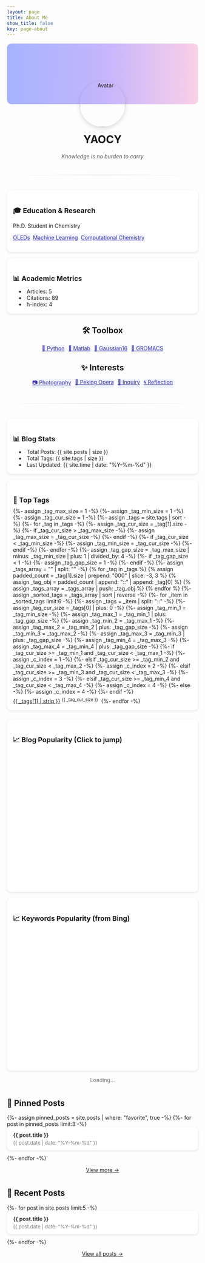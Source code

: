 ```yaml
---
layout: page
title: About Me
show_title: false
key: page-about
---
```

<script src="https://cdn.plot.ly/plotly-2.27.0.min.js"></script>
<script src="https://cdn.jsdelivr.net/npm/papaparse@5.4.1/papaparse.min.js"></script>
<div class="profile-container">
  <!-- 封面和头像 -->
  <div class="cover"></div>
  <div class="avatar-wrapper">
    <img src="https://avatars.githubusercontent.com/u/121541937" alt="Avatar" class="avatar">
  </div>

  <!-- 基本信息 -->
  <div class="info">
    <h1>YAOCY</h1>
    <p class="subtitle"><i>Knowledge is no burden to carry</i></p>
  </div>

  <hr class="divider">

  <!-- 学术指标（可接 Google Scholar JSON） -->
  <div class="myCards">
    <div class="myCard">
      <h2>🎓 Education & Research</h2>
      <p>Ph.D. Student in Chemistry</p>
      <p>
        <a class="button button-tag button--pill button--sm" href="https://en.wikipedia.org/wiki/OLED" target="_blank">OLEDs</a>&nbsp;
        <a class="button button-tag button--pill button--sm" href="https://en.wikipedia.org/wiki/Machine_learning" target="_blank">Machine Learning</a>&nbsp;
        <a class="button button-tag button--pill button--sm" href="https://en.wikipedia.org/wiki/Computational_chemistry" target="_blank">Computational Chemistry</a><!--&nbsp;
        <a class="button button--primary button--pill button--sm" href="">Energy Transfer Mechanisms</a>&nbsp;
        <a class="button button--success button--pill button--sm" href="">Noncovalent Interactions</a>-->
      </p>
    </div>
    <div class="myCard">
      <h2>📊 Academic Metrics</h2>
      <ul>
        <li>Articles: 5</li>
        <li>Citations: 89</li>
        <li>h-index: 4</li>
      </ul>
    </div>
  </div>

  <!-- 标签 -->
  <div class="interests">
    <h2>🛠️ Toolbox</h2>
    <div class="tags">
      <a class="button button-tag button--pill" href="javascript: void(0)">🐍 Python</a>
      <a class="button button-tag button--pill" href="javascript: void(0)">🤖 Matlab</a>
      <a class="button button-tag button--pill" href="javascript: void(0)">🌱 Gaussian16</a>
      <a class="button button-tag button--pill" href="javascript: void(0)">🧪 GROMACS</a>
    </div>
  </div>
  <div class="interests">
    <h2>✨ Interests</h2>
    <div class="tags">
      <a class="button button-tag button--pill" href="javascript: void(0)">📷 Photography</a>
      <a class="button button-tag button--pill" href="javascript: void(0)">🎵 Peking Opera</a>
      <a class="button button-tag button--pill" href="javascript: void(0)">🔎 Inquiry</a>
      <a class="button button-tag button--pill" href="javascript: void(0)">🌀 Reflection</a>
    </div>
  </div>

  <hr class="divider">

  <div class="myCards">
    <!-- Blog Stats -->
    <div class="myCard">
      <h2>📊 Blog Stats</h2>
      <ul>
        <li>Total Posts: {{ site.posts | size }}</li>
        <li>Total Tags: {{ site.tags | size }}</li>
        <li>Last Updated: {{ site.time | date: "%Y-%m-%d" }}</li>
      </ul>
    </div>
    <!-- Top Tags -->
    <div class="myCard">
      <h2>📂 Top Tags</h2>
      <div class="tag-list">
        {%- assign _tag_max_size = 1 -%}
        {%- assign _tag_min_size = 1 -%}
        {%- assign _tag_cur_size = 1 -%}
        {%- assign _tags = site.tags | sort -%}
        {%- for _tag in _tags -%}
          {%- assign _tag_cur_size = _tag[1].size -%}
          {%- if _tag_cur_size > _tag_max_size -%}
            {%- assign _tag_max_size =  _tag_cur_size -%}
          {%- endif -%}
          {%- if _tag_cur_size < _tag_min_size -%}
            {%- assign _tag_min_size = _tag_cur_size -%}
          {%- endif -%}
        {%- endfor -%}
        {%- assign _tag_gap_size =  _tag_max_size | minus: _tag_min_size | plus: 1 | divided_by: 4 -%}
        {%- if _tag_gap_size < 1 -%}
          {%- assign _tag_gap_size = 1 -%}
        {%- endif -%}
        {%- assign _tags_array = "" | split: "" -%}
        {% for _tag in _tags %}
          {% assign padded_count = _tag[1].size | prepend: "000" | slice: -3, 3 %}
          {% assign _tag_obj = padded_count | append: "::" | append: _tag[0] %}
          {% assign _tags_array = _tags_array | push: _tag_obj %}
        {% endfor %}
        {%- assign _sorted_tags = _tags_array | sort | reverse -%}
        {%- for _item in _sorted_tags limit:6 -%}
          {%- assign _tags = _item | split: "::" -%}
          {%- assign _tag_cur_size = _tags[0] | plus: 0  -%}
          {%- assign _tag_min_1 = _tag_min_size -%}
          {%- assign _tag_max_1 = _tag_min_1 | plus: _tag_gap_size -%}
          {%- assign _tag_min_2 = _tag_max_1 -%}
          {%- assign _tag_max_2 = _tag_min_2 | plus: _tag_gap_size -%}
          {%- assign _tag_min_3 = _tag_max_2 -%}
          {%- assign _tag_max_3 = _tag_min_3 | plus: _tag_gap_size -%}
          {%- assign _tag_min_4 = _tag_max_3 -%}
          {%- assign _tag_max_4 = _tag_min_4 | plus: _tag_gap_size -%}
          {%- if _tag_cur_size >= _tag_min_1 and _tag_cur_size < _tag_max_1 -%}
            {%- assign _c_index = 1 -%}
          {%- elsif _tag_cur_size >= _tag_min_2 and _tag_cur_size < _tag_max_2 -%}
            {%- assign _c_index = 2 -%}
          {%- elsif _tag_cur_size >= _tag_min_3 and _tag_cur_size < _tag_max_3 -%}
            {%- assign _c_index = 3 -%}
          {%- elsif _tag_cur_size >= _tag_min_4 and _tag_cur_size < _tag_max_4 -%}
            {%- assign _c_index = 4 -%}
          {%- else -%}
            {%- assign _c_index = 4 -%}
          {%- endif -%}
          <a class="button button--pill top-tag-{{ _c_index }}" href="https://ycythu.github.io/archive.html?tag={{ _tags[1] | replace: ' ', '+' }}" target="_blank">{{ _tags[1] | strip }}<span class="top-tag">{{ _tag_cur_size }}</span></a>
        {%- endfor -%}
      </div>
    </div>
  </div>

  <!-- 热门分析图表 -->
  <div class="myCards">
    <div class="myCard">
      <h2>📈 Blog Popularity (Click to jump)</h2>
      <div id="pageChart" class="chart"></div>
    </div>
    <div class="myCard">
      <h2>📈 Keywords Popularity (from Bing)</h2>
      <div id="keywordChart" class="chart"></div>
    </div>
  </div>
  <div id="loading" class="loading">Loading...</div>

  <!-- Pinned Posts -->
  <div class="posts">
    <h2>📌 Pinned Posts</h2>
    <ul>
      {%- assign pinned_posts = site.posts | where: "favorite", true -%}
      {%- for post in pinned_posts limit:3 -%}
      <li>
        <a href="{{ post.url | relative_url }}">
          <strong>{{ post.title }}</strong>
          <span class="date">{{ post.date | date: "%Y-%m-%d" }}</span>
        </a>
      </li>
      {%- endfor -%}
    </ul>
    <p class="more"><a href="https://ycythu.github.io/favorites.html">View more →</a></p>
  </div>

  <!-- 博客文章列表 -->
  <div class="posts">
    <h2>📝 Recent Posts</h2>
    <ul>
      {%- for post in site.posts limit:5 -%}
      <li>
        <a href="{{ post.url | relative_url }}">
          <strong>{{ post.title }}</strong>
          <span class="date">{{ post.date | date: "%Y-%m-%d" }}</span>
        </a>
      </li>
      {%- endfor -%}
    </ul>
    <p class="more"><a href="https://ycythu.github.io/archive.html">View all posts →</a></p>
  </div>

  <!-- 社交链接 
  <div class="social">
    <a href="https://github.com/yourname">GitHub</a>
    <a href="https://twitter.com/yourname">Twitter</a>
    <a href="mailto:you@example.com">Email</a>
  </div>-->
</div>

<style>
/* 基本布局 */
.profile-container {
  margin: 0 auto;
  margin-top: 1rem;
  text-align: center;
}

.cover {
  height: 160px;
  background: linear-gradient(to right, #a5b4fc, #c4b5fd, #fbcfe8);
  border-radius: 12px;
}

.avatar-wrapper {
  margin-top: -60px;
}

.avatar {
  width: 120px;
  height: 120px;
  border-radius: 50%;
  /*border: 4px solid white;*/
  box-shadow: 0 4px 12px rgba(0,0,0,0.15);
}

/* 基本信息 */
.info h1 {
  margin-top: 16px;
  font-size: 28px;
}

.subtitle {
  color: #555;
  margin-top: 6px;
}

/* 学术卡片 */
.myCards {
  display: flex;
  flex-wrap: wrap;
  gap: 16px;
  margin-top: 24px;
  justify-content: center;
}
.myCard {
  flex: 1 1 220px;
  background: white;
  border-radius: 12px;
  box-shadow: 0 2px 6px rgba(0,0,0,0.1);
  padding: 16px;
  text-align: left;
}
.myCard h2 {
  font-size: 18px;
  margin-bottom: 8px;
}
.myCard ul {
  list-style: disc inside;
  padding-left: 16px;
  margin: 0;
}

/* 兴趣标签 */
.interests {
  margin-top: 30px;
}
.tags {
  display: flex;
  gap: 10px;
  flex-wrap: wrap;
  justify-content: center;
}
.tags span {
  background: #eef2ff;
  color: #3730a3;
  padding: 6px 12px;
  border-radius: 20px;
  font-size: 14px;
  font-weight: bold;
}

/* 社交链接 
.social {
  margin-top: 20px;``
}
.social a {
  margin: 0 10px;
  text-decoration: none;
  color: #444;
}
.social a:hover {
  color: #000;
}*/

/* 文章列表 */
.posts {
  margin-top: 40px;
  text-align: left;
}
.posts ul {
  list-style: none;
  padding: 0;
}
.posts li {
  background: white;
  border-radius: 10px;
  box-shadow: 0 2px 6px rgba(0,0,0,0.1);
  margin-bottom: 12px;
}
.posts li a {
  display: block;
  padding: 12px 16px;
  text-decoration: none;
  color: #333;
}
.posts li a:hover {
  background: #f9fafb;
}
.posts .date {
  display: block;
  font-size: 13px;
  color: #777;
  margin-top: 4px;
}
.posts .more {
  text-align: center;
  margin-top: 10px;
}

.stats, .categories, .pinned {
  margin-top: 40px;
  text-align: left;
}

.stats ul, .pinned ul {
  list-style: none;
  padding: 0;
}

.stats li, .pinned li {
  margin: 6px 0;
}

/* 分类标签 */
.tag-list {
  display: flex;
  flex-wrap: wrap;
  gap: 8px;
  margin-top: 10px;
}
/*.tag-item {
  display: inline-block;
  padding: 6px 12px;
  border-radius: 20px;
  background: #f1f5f9;
  color: #334155;
  text-decoration: none;
  font-size: 14px;
}
.tag-item:hover {
  background: #e2e8f0;
}
 标签样式分层次 */

.tag-item {
  display: inline-block;
  padding: 6px 12px;
  border-radius: 20px;
  text-decoration: none;
  font-size: 14px;
}
.divider {
  margin: 40px auto;
  border: 0;
  height: 1px;
  background: linear-gradient(to right, transparent, #d4d4d8, transparent);
}
.myCard a.button-tag {
  background-color: #eef2ff;
  color: #3730a3;
}
.myCard a.button-tag:hover {
  background-color: #6366f1;
  color: #fff;
}
.myCard .tag-list a:hover {
  color: #fff;
}
.tags a.button-tag {
  background-color: #eef2ff;
  color: #3730a3;
}
.tags a.button-tag:hover {
  background-color: #6366f1;
  color: #fff;
}
.top-tag {
  display: inline-block;
  margin-left: .25rem;
  font-size: .7rem;
  line-height: 1;
  vertical-align: top;
}
.tag-list .top-tag-4:hover {
  background: #4c4fdb;
  color: #fff;
}
.tag-list .top-tag-4 {
  background: #6366f1;
  color: #fff;
}
.tag-list .top-tag-3:hover {
  background: #4c4fdbcc;
  color: #fff;
}
.tag-list .top-tag-3 {
  background: #6366f1cc;
  color: #fff;
}
.tag-list .top-tag-2:hover {
  background: #4c4fdb99;
  color: #fff;
}
.tag-list .top-tag-2 {
  background: #6366f199;
  color: #fff;
}
.tag-list .top-tag-1:hover {
  background: #4c4fdb66;
  color: #fff;
}
.tag-list .top-tag-1 {
  background: #6366f166;
  color: #fff;
}
/* ========== 热门分析图表样式 ========== */
.chart-section {
  display: flex;
  flex-wrap: wrap;
  justify-content: center;
  gap: 1.5rem;
  margin-top: 1rem;
}
.chart-box {
  flex: 1 1 300px;
  max-width: 500px;
  background: #f9fafb;
  border-radius: 12px;
  box-shadow: 0 2px 4px rgba(99,102,241,0.15);
  padding: 0.8rem;
}
.chart-box h3 {
  text-align: center;
  font-size: 16px;
  color: #4f46e5;
  margin-bottom: 0.5rem;
}
.chart {
  width: 100%;
  height: 360px;
}
.loading {
  text-align: center;
  color: #777;
  margin-top: 1rem;
}
</style>
<script>
  const hotPageURL = "https://cdn.jsdelivr.net/gh/ycythu/assets@main/hotpage.csv";
  const hotKeywordURL = "https://cdn.jsdelivr.net/gh/ycythu/assets@main/hotkeyword.csv";

  function loadCSV(url) {
    return new Promise((resolve, reject) => {
      Papa.parse(url, {
        download: true,
        header: true,
        complete: results => resolve(results.data),
        error: err => reject(err)
      });
    });
  }

  const shortLabel = url => {
    try {
      const u = new URL(url);
      let path = u.pathname.replace(/^\/|\/$/g, '');
      if (path === '') return u.hostname;
      return path.split('/').pop().replace(/\.[^/.]+$/, '');
    } catch {
      return url;
    }
  };

  const trimLabel = s => (s.length > 15 ? s.slice(0, 15) + '…' : s);

  async function drawCharts() {
    const colors = ['#a5b4fc', '#c4b5fd', '#fbcfe8', '#ddd6fe', '#e0e7ff', '#fde68a', '#fcd34d', '#f9a8d4'];
    const [pages, keywords] = await Promise.all([
      loadCSV(hotPageURL),
      loadCSV(hotKeywordURL)
    ]);

    const cleanPages = pages.filter(d => d["页面"] && d["印象数"]);
    const cleanKeywords = keywords.filter(d => d["关键字"] && d["印象数"]);

    const topPages = cleanPages.sort((a,b) => b["印象数"] - a["印象数"]).slice(0, 10);
    const topKeywords = cleanKeywords.sort((a,b) => b["印象数"] - a["印象数"]).slice(0, 10);

    const pageLabels = topPages.map(d => trimLabel(shortLabel(d["页面"])));
    const pageValues = topPages.map(d => Number(d["印象数"]));
    const pageURLs = topPages.map(d => d["页面"]);

    const pageData = [{
      type: 'pie',
      labels: pageLabels,
      values: pageValues,
      hovertext: topPages.map(d =>
        `${d["页面"]}<br>Impression: ${d["印象数"]}`
      ),
      textinfo: "label+percent",
      hoverinfo: "label+text",
      marker: { colors },
      hole: 0.3
    }];

    const pageLayout = {
      showlegend: false,
      legend: {orientation: 'h', y: -0.15, x: 0.5, xanchor: 'center'},
      margin: {t: 80, b: 60}
    };

    Plotly.newPlot("pageChart", pageData, pageLayout, {responsive: true}).then(gd => {
      gd.on('plotly_click', function(data) {
        const point = data.points[0];
        const url = pageURLs[point.pointNumber];
        if (url) window.open(url, "_blank");
      });
    });

    const keywordData = [{
      type: 'pie',
      labels: topKeywords.map(d => trimLabel(d["关键字"])),
      values: topKeywords.map(d => Number(d["印象数"])),
      hovertext: topKeywords.map(d =>
        `Impression: ${d["印象数"]}`
      ),
      textinfo: "label+percent",
      hoverinfo: "label+text",
      marker: { colors },
      hole: 0.3
    }];

    const keywordLayout = {
      showlegend: false,
      legend: {orientation: 'h', y: -0.15, x: 0.5, xanchor: 'center'},
      margin: {t: 80, b: 60}
    };

    Plotly.newPlot("keywordChart", keywordData, keywordLayout, {responsive: true});
    document.getElementById('loading').style.display = 'none';
  }

  drawCharts().catch(err => {
    document.getElementById('loading').innerText = "Fail to load data" + err;
    console.error(err);
  });
</script>

